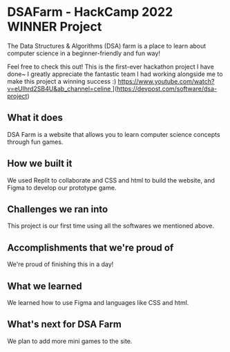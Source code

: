 # DSAFarm - HackCamp 2022 WINNER Project
The Data Structures & Algorithms (DSA) farm is a place to learn about computer science in a beginner-friendly and fun way!

Feel free to check this out! This is the first-ever hackathon project I have done~ I greatly appreciate the fantastic team I had working alongside me to make this project a winning success :)
[https://www.youtube.com/watch?v=eUIhrd2SB4U&ab_channel=celine ](https://devpost.com/software/dsa-project)](https://devpost.com/software/dsa-project)


## What it does
DSA Farm is a website that allows you to learn computer science concepts through fun games.

## How we built it
We used Replit to collaborate and CSS and html to build the website, and Figma to develop our prototype game.

## Challenges we ran into
This project is our first time using all the softwares we mentioned above.

## Accomplishments that we're proud of
We're proud of finishing this in a day!

## What we learned
We learned how to use Figma and languages like CSS and html.

## What's next for DSA Farm
We plan to add more mini games to the site.



